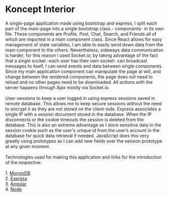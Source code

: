 # Koncept Interior

A single-page application made using bootstrap and express, I split each part of the main-page into a single
bootstrap class - components- in its own file. These components are Profile, Post, Chat, Search, and Friends
all of which are imported in a main component class. Since React allows
for easy management of state variables, I am able to easily send down data from the main
component to the others. Nevertheless, sideways data communication is harder, for this
reason I used Socket.io; by taking advantage of the fact that a single socket -each user has
their own socket- can broadcast messages to itself, I can send events and data between single
components. Since my main application component can manipulate the page at will, and
change between the rendered components, the page does not need to reload and no other
pages need to be downloaded. All actions with the server happens through Ajax mostly via
Socket.io.
<br/>
<br/>
   User-sessions to keep a user logged in using express sessions saved in remote
database. This allows me to keep secure sessions without the need to encrypt it as they are not
stored on the client-side. Express associates a single IP with a session document stored in the
database. When the IP disconnects or the cookie timeouts the session is deleted from the
database. This is also an extreme advantage as I store sensitive data in the session cookie
such as the user&#39;s unique id from the user’s account in the database for quick data retrieval if
needed. JavaScript does this very greatly using prototypes as I can add new fields over the
session prototype at any given moment.
<br/>
<br/>
Technologies used for making this application and links for the introduction of the respective:
<br/>
<br/>
    1. <a href="https://docs.mongodb.com/manual/tutorial/getting-started/">MongoDB</a>
    <br/>
    2. <a href="https://expressjs.com/en/starter/installing.html">Express</a>
    <br/>
    3. <a href="https://docs.angularjs.org/guide/introduction">Angular</a>
    <br/>
    4. <a href="https://expressjs.com/en/starter/installing.html">Node</a>

